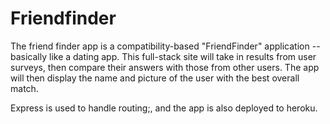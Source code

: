# Friendfinder
The friend finder app is a compatibility-based "FriendFinder" application -- basically like a dating app. This full-stack site will take in results from user surveys, then compare their answers with those from other users. The app will then display the name and picture of the user with the best overall match.

Express is used to handle routing;, and the app is also deployed to heroku.
